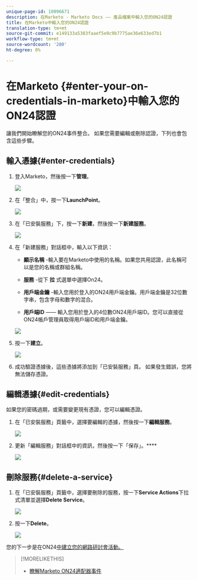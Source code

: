 ```yaml
---
unique-page-id: 10096671
description: 在Marketo - Marketo Docs —— 產品檔案中輸入您的ON24認證
title: 在Marketo中輸入您的ON24認證
translation-type: tm+mt
source-git-commit: e149133a5383faaef5e9c9b7775ae36e633ed7b1
workflow-type: tm+mt
source-wordcount: '280'
ht-degree: 0%

---
```



# 在Marketo {#enter-your-on-credentials-in-marketo}中輸入您的ON24認證

讓我們開始瞭解您的ON24事件整合。 如果您需要編輯或刪除認證，下列也會包含這些步驟。

## 輸入憑據{#enter-credentials}

1. 登入Marketo，然後按一下&#x200B;**管理**。

   ![](assets/admin.png)

1. 在「整合」中，按一下&#x200B;**LaunchPoint**。

   ![](assets/image2015-12-22-13-3a15-3a38.png)

1. 在「已安裝服務」下，按一下&#x200B;**新建**，然後按一下&#x200B;**新建服務**。

   ![](assets/image2015-12-22-13-3a18-3a54.png)

1. 在「新建服務」對話框中，輸入以下資訊：

   * **顯示名稱** -輸入要在Marketo中使用的名稱。如果您共用認證，此名稱可以是您的名稱或群組名稱。
   * **服務** -從下 **拉** 式選單中選擇On24。

   * **用戶端金鑰** -輸入您用於登入的ON24用戶端金鑰。用戶端金鑰是32位數字串，包含字母和數字的混合。
   * **用戶端ID**  —— 輸入您用於登入的4位數ON24用戶端ID。您可以直接從ON24帳戶管理員取得用戶端ID和用戶端金鑰。

   ![](assets/image2015-12-22-13-3a38-3a52.png)

1. 按一下&#x200B;**建立**。

   ![](assets/image2015-12-22-13-3a28-3a55.png)

1. 成功驗證憑據後，這些憑據將添加到「已安裝服務」頁。 如果發生錯誤，您將無法儲存憑證。

## 編輯憑據{#edit-credentials}

如果您的密碼過期，或需要變更現有憑證，您可以編輯憑證。

1. 在「已安裝服務」頁籤中，選擇要編輯的憑據，然後按一下&#x200B;**編輯服務**。

   ![](assets/six.png)

1. 更新「編輯服務」對話框中的資訊，然後按一下「保存」。****

   ![](assets/seven.png)

## 刪除服務{#delete-a-service}

1. 在「已安裝服務」頁籤中，選擇要刪除的服務，按一下&#x200B;**Service Actions**&#x200B;下拉式清單並選擇&#x200B;**Delete Service**。

   ![](assets/eight.png)

1. 按一下&#x200B;**Delete**。

   ![](assets/nine.png)

您的下一步是在ON24[中建立您的網路研討會活動。](create-your-webinar-event-in-on24.md)

>[!MORELIKETHIS]
>
>* [瞭解Marketo ON24適配器事件](understanding-marketo-on24-adapter-events.md)

>



